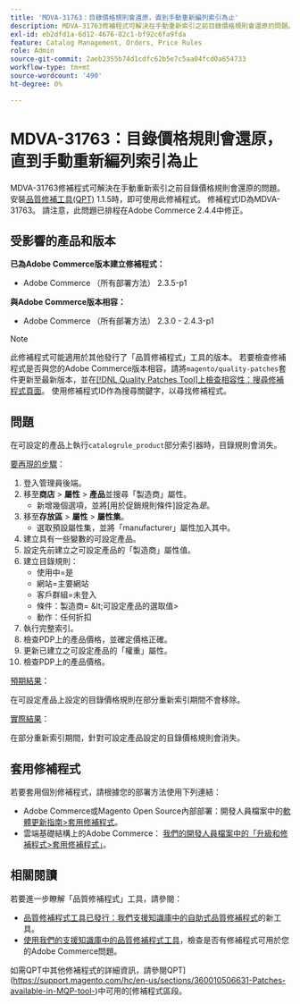 ```yaml
---
title: 'MDVA-31763：目錄價格規則會還原，直到手動重新編列索引為止'
description: MDVA-31763修補程式可解決在手動重新索引之前目錄價格規則會還原的問題。 安裝[Quality Patches Tool (QPT)](/help/announcements/adobe-commerce-announcements/magento-quality-patches-released-new-tool-to-self-serve-quality-patches.md) 1.1.5時，即可使用此修補程式。 修補程式ID為MDVA-31763。 請注意，此問題已排程在Adobe Commerce 2.4.4中修正。
exl-id: eb2dfd1a-6d12-4676-82c1-bf92c6fa9fda
feature: Catalog Management, Orders, Price Rules
role: Admin
source-git-commit: 2aeb2355b74d1cdfc62b5e7c5aa04fcd0a654733
workflow-type: tm+mt
source-wordcount: '490'
ht-degree: 0%

---
```


# MDVA-31763：目錄價格規則會還原，直到手動重新編列索引為止

MDVA-31763修補程式可解決在手動重新索引之前目錄價格規則會還原的問題。 安裝[品質修補工具(QPT)](/help/announcements/adobe-commerce-announcements/magento-quality-patches-released-new-tool-to-self-serve-quality-patches.md) 1.1.5時，即可使用此修補程式。 修補程式ID為MDVA-31763。 請注意，此問題已排程在Adobe Commerce 2.4.4中修正。

## 受影響的產品和版本

**已為Adobe Commerce版本建立修補程式：**

* Adobe Commerce （所有部署方法） 2.3.5-p1

**與Adobe Commerce版本相容：**

* Adobe Commerce （所有部署方法） 2.3.0 - 2.4.3-p1

>[!NOTE]
>
>此修補程式可能適用於其他發行了「品質修補程式」工具的版本。 若要檢查修補程式是否與您的Adobe Commerce版本相容，請將`magento/quality-patches`套件更新至最新版本，並在[[!DNL Quality Patches Tool]上檢查相容性：搜尋修補程式頁面](https://experienceleague.adobe.com/tools/commerce-quality-patches/index.html)。 使用修補程式ID作為搜尋關鍵字，以尋找修補程式。

## 問題

在可設定的產品上執行`catalogrule_product`部分索引器時，目錄規則會消失。

<u>要再現的步驟</u>：

1. 登入管理員後端。
1. 移至&#x200B;**商店** > **屬性** > **產品**&#x200B;並搜尋「製造商」屬性。
   * 新增幾個選項，並將[用於促銷規則條件]設定為&#x200B;*是*。
1. 移至&#x200B;**存放區** > **屬性** > **屬性集**。
   * 選取預設屬性集，並將「manufacturer」屬性加入其中。
1. 建立具有一些變數的可設定產品。
1. 設定先前建立之可設定產品的「製造商」屬性值。
1. 建立目錄規則：
   * 使用中=是
   * 網站=主要網站
   * 客戶群組=未登入
   * 條件：製造商= \&lt;可設定產品的選取值>
   * 動作：任何折扣
1. 執行完整索引。
1. 檢查PDP上的產品價格，並確定價格正確。
1. 更新已建立之可設定產品的「權重」屬性。
1. 檢查PDP上的產品價格。

<u>預期結果</u>：

在可設定產品上設定的目錄價格規則在部分重新索引期間不會移除。

<u>實際結果</u>：

在部分重新索引期間，針對可設定產品設定的目錄價格規則會消失。

## 套用修補程式

若要套用個別修補程式，請根據您的部署方法使用下列連結：

* Adobe Commerce或Magento Open Source內部部署：開發人員檔案中的[軟體更新指南>套用修補程式](https://experienceleague.adobe.com/en/docs/commerce-operations/tools/quality-patches-tool/usage)。
* 雲端基礎結構上的Adobe Commerce： [我們的開發人員檔案中的「升級和修補程式>套用修補程式」](https://experienceleague.adobe.com/en/docs/commerce-cloud-service/user-guide/develop/upgrade/apply-patches)。

## 相關閱讀

若要進一步瞭解「品質修補程式」工具，請參閱：

* [品質修補程式工具已發行：我們支援知識庫中的自助式品質修補程式](/help/announcements/adobe-commerce-announcements/magento-quality-patches-released-new-tool-to-self-serve-quality-patches.md)的新工具。
* [使用我們的支援知識庫中的品質修補程式工具](/help/support-tools/patches-available-in-qpt-tool/check-patch-for-magento-issue-with-magento-quality-patches.md)，檢查是否有修補程式可用於您的Adobe Commerce問題。

如需QPT中其他修補程式的詳細資訊，請參閱QPT](https://support.magento.com/hc/en-us/sections/360010506631-Patches-available-in-MQP-tool-)中可用的[修補程式區段。

